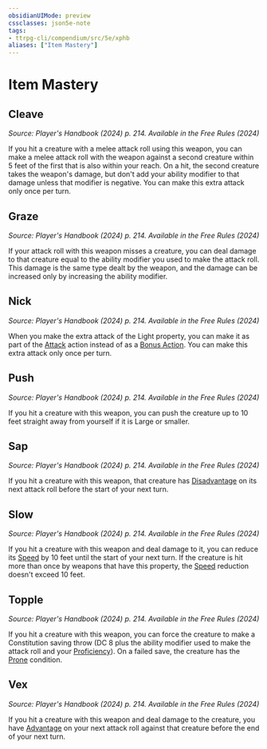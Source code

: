 ```yaml
---
obsidianUIMode: preview
cssclasses: json5e-note
tags:
- ttrpg-cli/compendium/src/5e/xphb
aliases: ["Item Mastery"]
---
```

# Item Mastery

## Cleave
_Source: Player's Handbook (2024) p. 214. Available in the Free Rules (2024)_

If you hit a creature with a melee attack roll using this weapon, you can make a melee attack roll with the weapon against a second creature within 5 feet of the first that is also within your reach. On a hit, the second creature takes the weapon's damage, but don't add your ability modifier to that damage unless that modifier is negative. You can make this extra attack only once per turn.

## Graze
_Source: Player's Handbook (2024) p. 214. Available in the Free Rules (2024)_

If your attack roll with this weapon misses a creature, you can deal damage to that creature equal to the ability modifier you used to make the attack roll. This damage is the same type dealt by the weapon, and the damage can be increased only by increasing the ability modifier.

## Nick
_Source: Player's Handbook (2024) p. 214. Available in the Free Rules (2024)_

When you make the extra attack of the Light property, you can make it as part of the [Attack](3-Compendium/rules/actions.md#Attack) action instead of as a [Bonus Action](3-Compendium/rules/variant-rules/bonus-action-xphb.md). You can make this extra attack only once per turn.

## Push
_Source: Player's Handbook (2024) p. 214. Available in the Free Rules (2024)_

If you hit a creature with this weapon, you can push the creature up to 10 feet straight away from yourself if it is Large or smaller.

## Sap
_Source: Player's Handbook (2024) p. 214. Available in the Free Rules (2024)_

If you hit a creature with this weapon, that creature has [Disadvantage](3-Compendium/rules/variant-rules/disadvantage-xphb.md) on its next attack roll before the start of your next turn.

## Slow
_Source: Player's Handbook (2024) p. 214. Available in the Free Rules (2024)_

If you hit a creature with this weapon and deal damage to it, you can reduce its [Speed](3-Compendium/rules/variant-rules/speed-xphb.md) by 10 feet until the start of your next turn. If the creature is hit more than once by weapons that have this property, the [Speed](3-Compendium/rules/variant-rules/speed-xphb.md) reduction doesn't exceed 10 feet.

## Topple
_Source: Player's Handbook (2024) p. 214. Available in the Free Rules (2024)_

If you hit a creature with this weapon, you can force the creature to make a Constitution saving throw (DC 8 plus the ability modifier used to make the attack roll and your [Proficiency](3-Compendium/rules/variant-rules/proficiency-xphb.md)). On a failed save, the creature has the [Prone](3-Compendium/rules/conditions.md#Prone) condition.

## Vex
_Source: Player's Handbook (2024) p. 214. Available in the Free Rules (2024)_

If you hit a creature with this weapon and deal damage to the creature, you have [Advantage](3-Compendium/rules/variant-rules/advantage-xphb.md) on your next attack roll against that creature before the end of your next turn.
